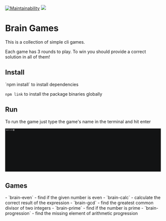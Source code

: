 [![Maintainability](https://api.codeclimate.com/v1/badges/956ab6577c18df5a9269/maintainability)](https://codeclimate.com/github/Efefefef/frontend-project-lvl1/maintainability)
![](https://github.com/efefefef/frontend-project-lvl1/workflows/Lint/badge.svg)

<h1>Brain Games</h1>

This is a collection of simple cli games.

Each game has 3 rounds to play. 
To win you should provide a correct solution in all of them!

<h2>Install</h2>
`npm install` to install dependencies

`npm link` to install the package binaries globally

<h2>Run</h2>

To run the game just type the game's name in the terminal and hit enter

![](demo.gif)

<h2>Games</h2>
- `brain-even` - find if the given number is even
- `brain-calc` - calculate the correct result of the expression
- `brain-gcd` - find the greatest common divisor of two integers
- `brain-prime` - find if the number is prime
- `brain-progression` - find the missing element of arithmetic progression
